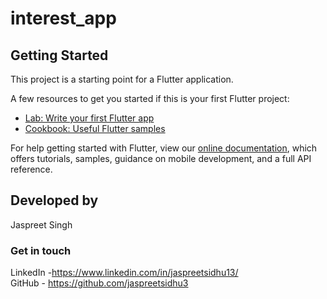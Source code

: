 # interest_app



## Getting Started

This project is a starting point for a Flutter application.

A few resources to get you started if this is your first Flutter project:

- [Lab: Write your first Flutter app](https://flutter.dev/docs/get-started/codelab)
- [Cookbook: Useful Flutter samples](https://flutter.dev/docs/cookbook)

For help getting started with Flutter, view our
[online documentation](https://flutter.dev/docs), which offers tutorials,
samples, guidance on mobile development, and a full API reference.


## Developed by
Jaspreet Singh

### Get in touch
LinkedIn -https://www.linkedin.com/in/jaspreetsidhu13/ <br/>
GitHub - https://github.com/jaspreetsidhu3
